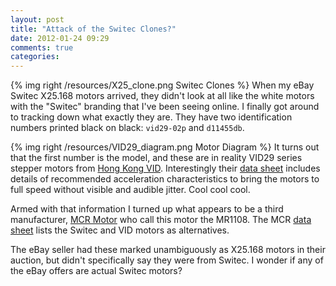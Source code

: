 ```yaml
---
layout: post
title: "Attack of the Switec Clones?"
date: 2012-01-24 09:29
comments: true
categories: 
---
```

{% img right /resources/X25_clone.png Switec Clones %}
When my eBay Switec X25.168 motors arrived, they didn't look at all like
the white motors with the "Switec" branding that I've been seeing
online.  I finally got around to tracking down what exactly they are.
They have two identification numbers printed black on black:
``vid29-02p`` and ``d11455db``.

{% img right /resources/VID29_diagram.png Motor Diagram %}
It turns out that the first number is the model, and these are in reality VID29 series stepper motors
from [Hong Kong VID](http://www.vid.wellgain.com/product.aspx).  Interestingly their 
[data sheet](/resources/vid/20091026113525_VID29_manual_EN-080606.pdf)
includes details of recommended acceleration characteristics to bring the motors
to full speed without visible and audible jitter.  Cool cool cool.

Armed with that information
I turned up what appears to be a third manufacturer, [MCR Motor](http://www.mcrmotor.com/en/) who
call this motor the MR1108.  The MCR [data sheet](/resources/mcr/2010410104720473.pdf)
lists the Switec and VID motors as alternatives.

The eBay seller had these marked unambiguously as X25.168 motors in their auction, but didn't
specifically say they were from Switec.  I wonder if any of the eBay offers are actual Switec motors?





